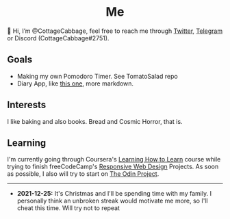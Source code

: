 <h1 align='center'>Me</h1>

👋 Hi, I’m @CottageCabbage, feel free to reach me through [Twitter](https://twitter.com/CottageCabbage), [Telegram](https://t.me/CottageCabbage) or Discord (CottageCabbage#2751).

## Goals
+ Making my own Pomodoro Timer. See TomatoSalad repo
+ Diary App, like [this one](https://github.com/samuelmeuli/mini-diary), more markdown.

## Interests
I like baking and also books. Bread and Cosmic Horror, that is.

## Learning
I'm currently going through Coursera's [Learning How to Learn](https://www.coursera.org/learn/learning-how-to-learn) course while trying to finish freeCodeCamp's [Responsive Web Design](https://www.freecodecamp.org/learn/responsive-web-design/) Projects. As soon as possible, I also will try to start on [The Odin Project](https://www.theodinproject.com/). 

---
+ **2021-12-25:** It's Christmas and I'll be spending time with my family. I personally think an unbroken streak would motivate me more, so I'll cheat this time. Will try not to repeat
